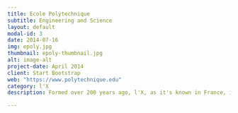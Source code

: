 ```yaml
---
title: Ecole Polytechnique
subtitle: Engineering and Science
layout: default
modal-id: 3
date: 2014-07-16
img: epoly.jpg
thumbnail: epoly-thumbnail.jpg
alt: image-alt
project-date: April 2014
client: Start Bootstrap
web: "https://www.polytechnique.edu"
category: l'X
description: Formed over 200 years ago, l'X, as it's known in France, is both a military and engineering school.  Students who manage to enter by a concours study under the title of "polytechniciens" and recieve a salary from the government.  The school is world renowned for its math and physics, but the studies are more broad than those of most French universities... plus, they get swords!

---
```

